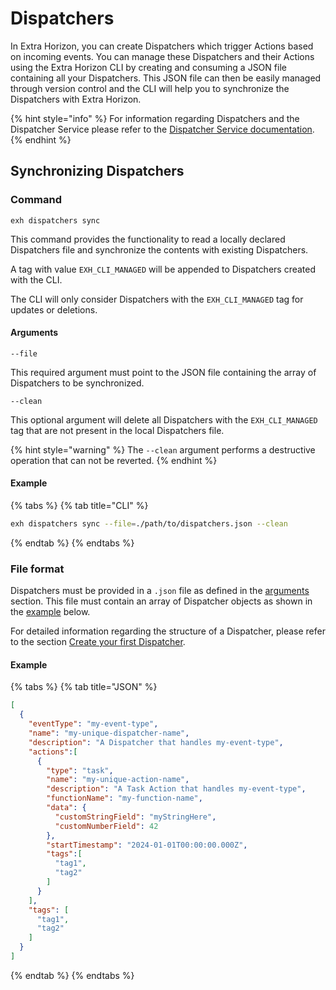 # Dispatchers

In Extra Horizon, you can create Dispatchers which trigger Actions based on incoming events. You can manage these Dispatchers and their Actions using the Extra Horizon CLI by creating and consuming a JSON file containing all your Dispatchers. This JSON file can then be easily managed through version control and the CLI will help you to synchronize the Dispatchers with Extra Horizon.

{% hint style="info" %}
For information regarding Dispatchers and the Dispatcher Service please refer to the [Dispatcher Service documentation](https://docs.extrahorizon.com/extrahorizon/services/automation/dispatchers-service).
{% endhint %}

## Synchronizing Dispatchers

### Command

```
exh dispatchers sync
```

This command provides the functionality to read a locally declared Dispatchers file and synchronize the contents with existing Dispatchers.

A tag with value `EXH_CLI_MANAGED` will be appended to Dispatchers created with the CLI.

The CLI will only consider Dispatchers with the `EXH_CLI_MANAGED` tag for updates or deletions.

#### Arguments

`--file`

This required argument must point to the JSON file containing the array of Dispatchers to be synchronized.

`--clean`

This optional argument will delete all Dispatchers with the `EXH_CLI_MANAGED` tag that are not present in the local Dispatchers file.

{% hint style="warning" %}
The `--clean` argument performs a destructive operation that can not be reverted.
{% endhint %}

#### Example

{% tabs %}
{% tab title="CLI" %}
```bash
exh dispatchers sync --file=./path/to/dispatchers.json --clean
```
{% endtab %}
{% endtabs %}

### File format

Dispatchers must be provided in a `.json` file as defined in the [arguments](dispatchers.md#arguments) section. This file must contain an array of Dispatcher objects as shown in the [example](dispatchers.md#example-1) below.

For detailed information regarding the structure of a Dispatcher, please refer to the section [Create your first Dispatcher](https://docs.extrahorizon.com/extrahorizon/services/automation/dispatchers-service#create-your-first-dispatcher).

#### Example

{% tabs %}
{% tab title="JSON" %}
```json
[
  {
    "eventType": "my-event-type",
    "name": "my-unique-dispatcher-name",
    "description": "A Dispatcher that handles my-event-type",
    "actions":[
      {
        "type": "task",
        "name": "my-unique-action-name",
        "description": "A Task Action that handles my-event-type",
        "functionName": "my-function-name",
        "data": {
          "customStringField": "myStringHere",
          "customNumberField": 42
        },
        "startTimestamp": "2024-01-01T00:00:00.000Z",
        "tags":[
          "tag1",
          "tag2"
        ]
      }
    ],
    "tags": [
      "tag1",
      "tag2"
    ]
  }
]
```
{% endtab %}
{% endtabs %}

